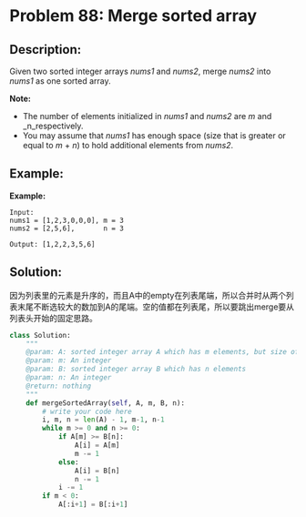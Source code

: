# Problem 88: Merge sorted array

## Description:

Given two sorted integer arrays _nums1_ and _nums2_, merge _nums2_ into _nums1_ as one sorted array.

**Note:**

* The number of elements initialized in _nums1_ and _nums2_ are _m_ and _n_respectively.
* You may assume that _nums1_ has enough space \(size that is greater or equal to _m_ + _n_\) to hold additional elements from _nums2_.

## Example:

**Example:**

```text
Input:
nums1 = [1,2,3,0,0,0], m = 3
nums2 = [2,5,6],       n = 3

Output: [1,2,2,3,5,6]
```

## Solution:

因为列表里的元素是升序的，而且A中的empty在列表尾端，所以合并时从两个列表末尾不断选较大的数加到A的尾端。空的值都在列表尾，所以要跳出merge要从列表头开始的固定思路。

```python
class Solution:
    """
    @param: A: sorted integer array A which has m elements, but size of A is m+n
    @param: m: An integer
    @param: B: sorted integer array B which has n elements
    @param: n: An integer
    @return: nothing
    """
    def mergeSortedArray(self, A, m, B, n):
        # write your code here
        i, m, n = len(A) - 1, m-1, n-1
        while m >= 0 and n >= 0:
            if A[m] >= B[n]:
                A[i] = A[m]
                m -= 1
            else:
                A[i] = B[n]
                n -= 1
            i -= 1
        if m < 0:
            A[:i+1] = B[:i+1]
```



